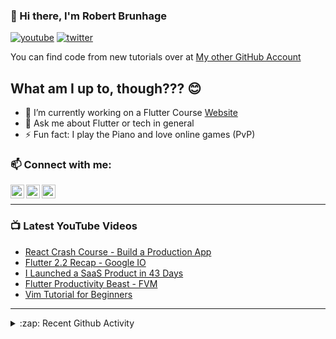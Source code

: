 ### 👋 Hi there, I'm Robert Brunhage

[![youtube](https://img.shields.io/static/v1?label=@RobertBrunhage&message=Subscribe&logo=YouTube&color=FF0000&style=for-the-badge)](http://bit.ly/2SUyRhx)
[![twitter](https://img.shields.io/twitter/follow/robertbrunhage?color=%231DA1F2&logo=twitter&style=for-the-badge)](https://twitter.com/intent/follow?original_referer=https%3A%2F%2Fgithub.com%2Frobertbrunhage&screen_name=robertbrunhage)

You can find code from new tutorials over at [My other GitHub Account](https://github.com/Robert-Brunhage-Organization)

## What am I up to, though??? 😊
- 🔭 I’m currently working on a Flutter Course [Website](https://robertbrunhage.com)
- 💬 Ask me about Flutter or tech in general
- ⚡ Fun fact: I play the Piano and love online games (PvP)

### 📫 Connect with me:

[<img align="left" alt="RobertBrunhage | YouTube" width="22px" src="https://cdn.jsdelivr.net/npm/simple-icons@v3/icons/youtube.svg" />][youtube]
[<img align="left" alt="RobertBrunhage | Twitter" width="22px" src="https://cdn.jsdelivr.net/npm/simple-icons@v3/icons/twitter.svg" />][twitter]
[<img align="left" alt="RobertBrunhageDev | Instagram" width="22px" src="https://cdn.jsdelivr.net/npm/simple-icons@v3/icons/instagram.svg" />][instagram]

<br />

---

### 📺 Latest YouTube Videos
<!-- YOUTUBE:START -->
- [React Crash Course - Build a Production App](https://www.youtube.com/watch?v=Rvz5OM4JHw8)
- [Flutter 2.2 Recap - Google IO](https://www.youtube.com/watch?v=g6nD-yfioqg)
- [I Launched a SaaS Product in 43 Days](https://www.youtube.com/watch?v=STp846IvtZw)
- [Flutter Productivity Beast - FVM](https://www.youtube.com/watch?v=l5HsXg5KlYE)
- [Vim Tutorial for Beginners](https://www.youtube.com/watch?v=auhZ5t4WX7g)
<!-- YOUTUBE:END -->

---

<details>
  <summary>:zap: Recent Github Activity</summary>
  
<!--START_SECTION:activity-->
1. 🗣 Commented on [#4](https://github.com/RobertBrunhage/flutter-riverpod-snippets/issues/4) in [RobertBrunhage/flutter-riverpod-snippets](https://github.com/RobertBrunhage/flutter-riverpod-snippets)
2. 🗣 Commented on [#4](https://github.com/RobertBrunhage/flutter-riverpod-snippets/issues/4) in [RobertBrunhage/flutter-riverpod-snippets](https://github.com/RobertBrunhage/flutter-riverpod-snippets)
3. 🎉 Merged PR [#63](https://github.com/RobertBrunhage/website/pull/63) in [RobertBrunhage/website](https://github.com/RobertBrunhage/website)
4. 💪 Opened PR [#63](https://github.com/RobertBrunhage/website/pull/63) in [RobertBrunhage/website](https://github.com/RobertBrunhage/website)
5. 🎉 Merged PR [#62](https://github.com/RobertBrunhage/website/pull/62) in [RobertBrunhage/website](https://github.com/RobertBrunhage/website)
<!--END_SECTION:activity-->

</details>

[twitter]: https://twitter.com/robertbrunhage
[youtube]: https://youtube.com/c/robertbrunhage
[instagram]: https://instagram.com/robertbrunhagedev
